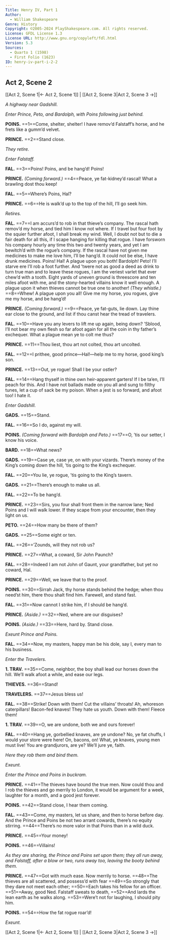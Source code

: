 ```yaml
---
Title: Henry IV, Part 1
Author: 
  - William Shakespeare
Genre: History
Copyright: ©2005-2024 PlayShakespeare.com. All rights reserved.
License: GFDL License 1.3
License URL: http://www.gnu.org/copyleft/fdl.html
Version: 5.3
Sources:
  - Quarto 1 (1598)
  - First Folio (1623)
ID: henry-iv-part-i-2-2
---
```


## Act 2, Scene 2
[[Act 2, Scene 1|← Act 2, Scene 1]] | [[Act 2, Scene 3|Act 2, Scene 3 →]]

*A highway near Gadshill.*

*Enter Prince, Peto, and Bardolph, with Poins following just behind.*

**POINS.**
==1==Come, shelter, shelter! I have remov’d Falstaff’s horse, and he frets like a gumm’d velvet.

**PRINCE.**
==2==Stand close.

*They retire.*

*Enter Falstaff.*

**FAL.**
==3==Poins! Poins, and be hang’d! Poins!

**PRINCE.**
*(Coming forward.)*
==4==Peace, ye fat-kidney’d rascal! What a brawling dost thou keep!

**FAL.**
==5==Where’s Poins, Hal?

**PRINCE.**
==6==He is walk’d up to the top of the hill, I’ll go seek him.

*Retires.*

**FAL.**
==7==I am accurs’d to rob in that thieve’s company. The rascal hath remov’d my horse, and tied him I know not where. If I travel but four foot by the squier further afoot, I shall break my wind. Well, I doubt not but to die a fair death for all this, if I scape hanging for killing that rogue. I have forsworn his company hourly any time this two and twenty years, and yet I am bewitch’d with the rogue’s company. If the rascal have not given me medicines to make me love him, I’ll be hang’d. It could not be else, I have drunk medicines. Poins! Hal! A plague upon you both! Bardolph! Peto! I’ll starve ere I’ll rob a foot further. And ’twere not as good a deed as drink to turn true man and to leave these rogues, I am the veriest varlet that ever chew’d with a tooth. Eight yards of uneven ground is threescore and ten miles afoot with me, and the stony-hearted villains know it well enough. A plague upon it when thieves cannot be true one to another!
*(They whistle.)*
==8==Whew! A plague upon you all! Give me my horse, you rogues, give me my horse, and be hang’d!

**PRINCE.**
*(Coming forward.)*
==9==Peace, ye fat-guts, lie down. Lay thine ear close to the ground, and list if thou canst hear the tread of travelers.

**FAL.**
==10==Have you any levers to lift me up again, being down? ’Sblood, I’ll not bear my own flesh so far afoot again for all the coin in thy father’s exchequer. What a plague mean ye to colt me thus?

**PRINCE.**
==11==Thou liest, thou art not colted, thou art uncolted.

**FAL.**
==12==I prithee, good prince—Hal!—help me to my horse, good king’s son.

**PRINCE.**
==13==Out, ye rogue! Shall I be your ostler?

**FAL.**
==14==Hang thyself in thine own heir-apparent garters! If I be ta’en, I’ll peach for this. And I have not ballads made on you all and sung to filthy tunes, let a cup of sack be my poison. When a jest is so forward, and afoot too! I hate it.

*Enter Gadshill.*

**GADS.**
==15==Stand.

**FAL.**
==16==So I do, against my will.

**POINS.**
*(Coming forward with Bardolph and Peto.)*
==17==O, ’tis our setter, I know his voice.

**BARD.**
==18==What news?

**GADS.**
==19==Case ye, case ye, on with your vizards. There’s money of the King’s coming down the hill, ’tis going to the King’s exchequer.

**FAL.**
==20==You lie, ye rogue, ’tis going to the King’s tavern.

**GADS.**
==21==There’s enough to make us all.

**FAL.**
==22==To be hang’d.

**PRINCE.**
==23==Sirs, you four shall front them in the narrow lane; Ned Poins and I will walk lower. If they scape from your encounter, then they light on us.

**PETO.**
==24==How many be there of them?

**GADS.**
==25==Some eight or ten.

**FAL.**
==26==’Zounds, will they not rob us?

**PRINCE.**
==27==What, a coward, Sir John Paunch?

**FAL.**
==28==Indeed I am not John of Gaunt, your grandfather, but yet no coward, Hal.

**PRINCE.**
==29==Well, we leave that to the proof.

**POINS.**
==30==Sirrah Jack, thy horse stands behind the hedge; when thou need’st him, there thou shalt find him. Farewell, and stand fast.

**FAL.**
==31==Now cannot I strike him, if I should be hang’d.

**PRINCE.**
*(Aside.)*
==32==Ned, where are our disguises?

**POINS.**
*(Aside.)*
==33==Here, hard by. Stand close.

*Exeunt Prince and Poins.*

**FAL.**
==34==Now, my masters, happy man be his dole, say I, every man to his business.

*Enter the Travelers.*

**1. TRAV.**
==35==Come, neighbor, the boy shall lead our horses down the hill. We’ll walk afoot a while, and ease our legs.

**THIEVES.**
==36==Stand!

**TRAVELERS.**
==37==Jesus bless us!

**FAL.**
==38==Strike! Down with them! Cut the villains’ throats! Ah, whoreson caterpillars! Bacon-fed knaves! They hate us youth. Down with them! Fleece them!

**1. TRAV.**
==39==O, we are undone, both we and ours forever!

**FAL.**
==40==Hang ye, gorbellied knaves, are ye undone? No, ye fat chuffs, I would your store were here! On, bacons, on! What, ye knaves, young men must live! You are grandjurors, are ye? We’ll jure ye, faith.

*Here they rob them and bind them.*

*Exeunt.*

*Enter the Prince and Poins in buckram.*

**PRINCE.**
==41==The thieves have bound the true men. Now could thou and I rob the thieves and go merrily to London, it would be argument for a week, laughter for a month, and a good jest forever.

**POINS.**
==42==Stand close, I hear them coming.

**FAL.**
==43==Come, my masters, let us share, and then to horse before day. And the Prince and Poins be not two arrant cowards, there’s no equity stirring.
==44==There’s no more valor in that Poins than in a wild duck.

**PRINCE.**
==45==Your money!

**POINS.**
==46==Villains!

*As they are sharing, the Prince and Poins set upon them; they all run away, and Falstaff, after a blow or two, runs away too, leaving the booty behind them.*

**PRINCE.**
==47==Got with much ease. Now merrily to horse.
==48==The thieves are all scattered, and possess’d with fear
==49==So strongly that they dare not meet each other;
==50==Each takes his fellow for an officer.
==51==Away, good Ned. Falstaff sweats to death,
==52==And lards the lean earth as he walks along.
==53==Were’t not for laughing, I should pity him.

**POINS.**
==54==How the fat rogue roar’d!

*Exeunt.*

[[Act 2, Scene 1|← Act 2, Scene 1]] | [[Act 2, Scene 3|Act 2, Scene 3 →]]